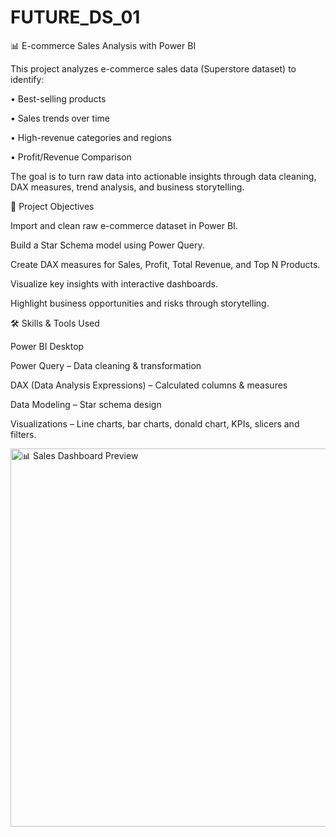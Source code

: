 # FUTURE_DS_01
📊 E-commerce Sales Analysis with Power BI

This project analyzes e-commerce sales data (Superstore dataset) to identify:

• Best-selling products

• Sales trends over time

• High-revenue categories and regions

• Profit/Revenue Comparison 

The goal is to turn raw data into actionable insights through data cleaning, DAX measures, trend analysis, and business storytelling.


🚀 Project Objectives

Import and clean raw e-commerce dataset in Power BI.

Build a Star Schema model using Power Query.

Create DAX measures for Sales, Profit, Total Revenue, and Top N Products.

Visualize key insights with interactive dashboards.

Highlight business opportunities and risks through storytelling.


🛠️ Skills & Tools Used

Power BI Desktop

Power Query – Data cleaning & transformation

DAX (Data Analysis Expressions) – Calculated columns & measures

Data Modeling – Star schema design

Visualizations – Line charts, bar charts,
donald chart, KPIs, slicers and filters.

<img width="998" height="605" alt="📊 Sales Dashboard Preview" src="https://github.com/user-attachments/assets/4141d651-dff8-4d4c-81f6-491b8fa310ad" />

